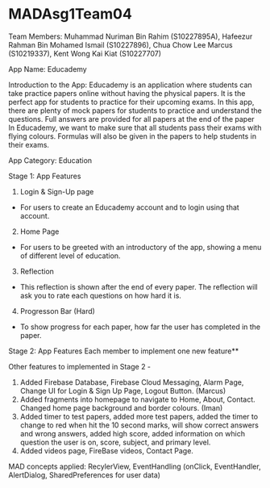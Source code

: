 # MADAsg1Team04
Team Members:
Muhammad Nuriman Bin Rahim (S10227895A),
Hafeezur Rahman Bin Mohamed Ismail (S10227896),
Chua Chow Lee Marcus (S10219337),
Kent Wong Kai Kiat (S10227707)

App Name: Educademy

Introduction to the App: Educademy is an application where students can take practice papers online without having the physical papers. It is the perfect app for students to practice for their upcoming exams. In this app, there are plenty of mock papers for students to practice and understand the questions. Full answers are provided for all papers at the end of the paper In Educademy, we want to make sure that all students pass their exams with flying colours. Formulas will also be given in the papers to help students in their exams.

App Category: Education

Stage 1: App Features
1. Login & Sign-Up page
- For users to create an Educademy account and to login using that account.

2. Home Page
- For users to be greeted with an introductory of the app, showing a menu of different level of education.

3. Reflection
- This reflection is shown after the end of every paper. The reflection will ask you to rate each questions on how hard it is.

4. Progresson Bar (Hard)
- To show progress for each paper, how far the user has completed in the paper.

Stage 2: App Features
Each member to implement one new feature**

Other features to implemented in Stage 2 - 
1. Added Firebase Database, Firebase Cloud Messaging, Alarm Page, Change UI for Login & Sign Up Page, Logout Button. (Marcus)
2. Added fragments into homepage to navigate to Home, About, Contact. Changed home page background and border colours. (Iman)
3. Added timer to test papers, added more test papers, added the timer to change to red when hit the 10 second marks, will show correct answers and wrong answers, added high score, added information on which question the user is on, score, subject, and primary level.
4. Added videos page, FireBase videos, Contact Page.

MAD concepts applied: RecylerView, EventHandling (onClick, EventHandler, AlertDialog, SharedPreferences for user data)
